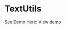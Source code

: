 # TextUtils

See Demo Here: [View demo](https://www.linkedin.com/posts/abdeali28_reactjs-webdevelopment-text-activity-6998156720019558400-GmBq?utm_source=share&utm_medium=member_desktop)

